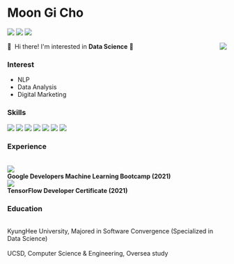 # Moon Gi Cho
<p>
  <a href="mailto:siryuon@gmail.com" target="_blank"><img src="https://img.shields.io/badge/siryuon@gmail.com-EA4335?style=flat-square&logo=Gmail&logoColor=white"/></a>
  <a href="https://www.linkedin.com/in/moon-gi-cho-a46207218/" target="_blank"><img src="https://img.shields.io/badge/MoonGi Cho-0A66C2?style=flat-square&logo=Linkedin&logoColor=white"/></a>
  <a href="https://www.kaggle.com/siryuon" target="_blank"><img src="https://img.shields.io/badge/Kaggle-20BEFF?style=flat-square&logo=Kaggle&logoColor=white"/></a>
</p>


<img align='right' src="http://mazassumnida.wtf/api/v2/generate_badge?boj=siryuon">

<p>
  👋&nbsp; Hi there! I'm interested in <b>Data Science</b> 🚀<br/>
</p>

### Interest
  - NLP
  - Data Analysis
  - Digital Marketing

### Skills
<p>
  <img src="https://img.shields.io/badge/Python-3776AB?style=flat-square&logo=Python&logoColor=white"/>
  <img src="https://img.shields.io/badge/C++-00599C?style=flat-square&logo=C++&logoColor=white"/>
  <img src="https://img.shields.io/badge/MySQL-4479A1?style=flat-square&logo=MySQL&logoColor=white"/>
  <img src="https://img.shields.io/badge/TensorFlow-FF6F00?style=flat-square&logo=TensorFlow&logoColor=white"/>
  <img src="https://img.shields.io/badge/PyTorch-EE4C2C?style=flat-square&logo=PyTorch&logoColor=white"/>
  <img src="https://img.shields.io/badge/Git-F05032?style=flat-square&logo=Git&logoColor=white"/>
  <img src="https://img.shields.io/badge/Tableau-E97627?style=flat-square&logo=Tableau&logoColor=white"/>
  
</p>

### Experience
<p>
  <br><img src="https://img.shields.io/badge/Google-4285F4?style=flat-square&logo=Google&logoColor=white"/></br>
  <b>Google Developers Machine Learning Bootcamp (2021)</b>
  <br><img src="https://img.shields.io/badge/TensorFlow-FF6F00?style=flat-square&logo=TensorFlow&logoColor=white"/></br>
  <b>TensorFlow Developer Certificate (2021)</b>
</p>

### Education
<p>
  <br>KyungHee University, Majored in Software Convergence (Specialized in Data Science)</br>
  <br>UCSD, Computer Science & Engineering, Oversea study</br>
</p>
